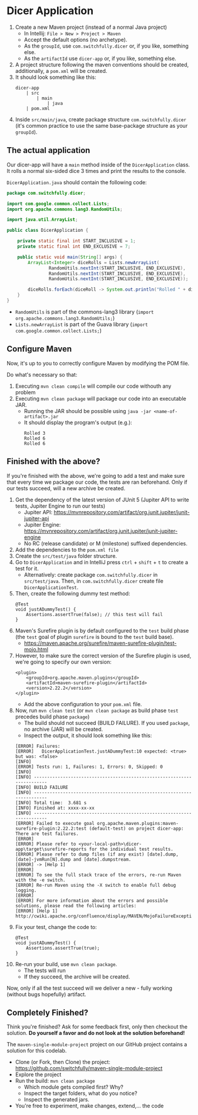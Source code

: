 # Dicer Application

1. Create a new Maven project (instead of a normal Java project)
    - In Intellij: ```File > New > Project > Maven```
    - Accept the default options (no archetype).
    - As the `groupId`, use `com.switchfully.dicer` or, if you like, something else.
    - As the `artifactId` use `dicer-app` or, if you like, something else.
2. A project structure following the maven conventions should be created, additionally, a `pom.xml` will be created.
3. It should look something like this:
    ```
    dicer-app
        | src
            | main
                | java
        | pom.xml
    ```
4. Inside `src/main/java`, create package structure `com.switchfully.dicer` (it's common practice to use the same base-package structure as your `groupId`).

## The actual application

Our dicer-app will have a `main` method inside of the `DicerApplication` class. It rolls a normal six-sided dice 3 times and print the results to the console.

`DicerApplication.java` should contain the following code:
```java
package com.switchfully.dicer;

import com.google.common.collect.Lists;
import org.apache.commons.lang3.RandomUtils;

import java.util.ArrayList;

public class DicerApplication {

    private static final int START_INCLUSIVE = 1;
    private static final int END_EXCLUSIVE = 7;

    public static void main(String[] args) {
        ArrayList<Integer> diceRolls = Lists.newArrayList(
                RandomUtils.nextInt(START_INCLUSIVE, END_EXCLUSIVE),
                RandomUtils.nextInt(START_INCLUSIVE, END_EXCLUSIVE),
                RandomUtils.nextInt(START_INCLUSIVE, END_EXCLUSIVE));

        diceRolls.forEach(diceRoll -> System.out.println("Rolled " + diceRoll));
    }
}
```
- `RandomUtils` is part of the commons-lang3 library (`import org.apache.commons.lang3.RandomUtils;`)
- `Lists.newArrayList` is part of the Guava library (`import com.google.common.collect.Lists;`)

## Configure Maven

Now, it's up to you to correctly configure Maven by modifying the POM file.

Do what's necessary so that:
1. Executing `mvn clean compile` will compile our code withouth any problem
2. Executing `mvn clean package` will package our code into an executable JAR.
    - Running the JAR should be possible using `java -jar <name-of-artifact>.jar`
    - It should display the program's output (e.g.):
        ```
        Rolled 3
        Rolled 6
        Rolled 6
        ```
## Finished with the above?

If you're finished with the above, we're going to add a test and make sure that every time we package our code, 
the tests are ran beforehand. Only if our tests succeed, will a new archive be created.

1. Get the dependency of the latest version of JUnit 5 (Jupiter API to write tests, Jupiter Engine to run our tests)
    - Jupiter API: https://mvnrepository.com/artifact/org.junit.jupiter/junit-jupiter-api
    - Jupiter Engine: https://mvnrepository.com/artifact/org.junit.jupiter/junit-jupiter-engine
    - No RC (release candidate) or  M (milestone) suffixed dependencies.
2. Add the dependencies to the `pom.xml file`
3. Create the `src/test/java` folder structure.
4. Go to `DicerApplication` and in IntelliJ press `ctrl` + `shift` + `t` to create a test for it.
    - Alternatively: create package `com.switchfully.dicer` in `src/test/java`. Then, in `com.switchfully.dicer` create file `DicerApplicationTest`.
5. Then, create the following dummy test method:
    ```
    @Test
    void justADummyTest() {
        Assertions.assertTrue(false); // this test will fail
    }
    ```
6. Maven's Surefire plugin is by default configured to the `test` build phase (the `test` goal of plugin `surefire` is bound to the `test` build base).
    - https://maven.apache.org/surefire/maven-surefire-plugin/test-mojo.html
7. However, to make sure the correct version of the Surefire plugin is used, we're going to specify our own version:
    ```
    <plugin>
        <groupId>org.apache.maven.plugins</groupId>
        <artifactId>maven-surefire-plugin</artifactId>
        <version>2.22.2</version>
    </plugin>
    ``` 
    - Add the above configuration to your `pom.xml` file.
8. Now, run `mvn clean test` (or `mvn clean package` as build phase `test` precedes build phase `package`)
    - The build should not succeed (BUILD FAILURE). If you used `package`, no archive (JAR) will be created.
    - Inspect the output, it should look something like this:
    ```
    [ERROR] Failures: 
    [ERROR]   DicerApplicationTest.justADummyTest:10 expected: <true> but was: <false>
    [INFO]
    [ERROR] Tests run: 1, Failures: 1, Errors: 0, Skipped: 0
    [INFO]
    [INFO] ------------------------------------------------------------------------
    [INFO] BUILD FAILURE
    [INFO] ------------------------------------------------------------------------
    [INFO] Total time:  3.681 s
    [INFO] Finished at: xxxx-xx-xx
    [INFO] ------------------------------------------------------------------------
    [ERROR] Failed to execute goal org.apache.maven.plugins:maven-surefire-plugin:2.22.2:test (default-test) on project dicer-app: There are test failures.
    [ERROR]
    [ERROR] Please refer to <your-local-path>\dicer-app\target\surefire-reports for the individual test results.
    [ERROR] Please refer to dump files (if any exist) [date].dump, [date]-jvmRun[N].dump and [date].dumpstream.
    [ERROR] -> [Help 1]
    [ERROR]
    [ERROR] To see the full stack trace of the errors, re-run Maven with the -e switch.
    [ERROR] Re-run Maven using the -X switch to enable full debug logging.
    [ERROR]
    [ERROR] For more information about the errors and possible solutions, please read the following articles:
    [ERROR] [Help 1] http://cwiki.apache.org/confluence/display/MAVEN/MojoFailureException
    ```
9. Fix your test, change the code to:
    ```
    @Test
    void justADummyTest() {
        Assertions.assertTrue(true);
    }
    ```
10. Re-run your build, use `mvn clean package`.
    - The tests will run
    - If they succeed, the archive will be created.

Now, only if all the test succeed will we deliver a new - fully working (without bugs hopefully) artifact.

## Completely Finished?

Think you're finished? Ask for some feedback first, only then checkout the solution.
**Do yourself a favor and do not look at the solution beforehand!**
 
The `maven-single-module-project` project on our GitHub project contains a solution for this codelab.
- Clone (or Fork, then Clone) the project: https://github.com/switchfully/maven-single-module-project
- Explore the project
- Run the build: `mvn clean package`
    - Which module gets compiled first? Why?
    - Inspect the target folders, what do you notice?
    - Inspect the generated jars.
- You're free to experiment, make changes, extend,... the code
